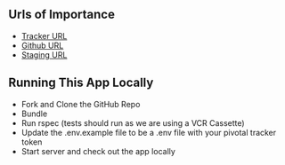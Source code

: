 ## Urls of Importance
* [Tracker URL](https://www.pivotaltracker.com/n/projects/1075502)
* [Github URL](https://github.com/ems2141/schneiders-platzer-trackerhub)
* [Staging URL](http://schneiders-platzer-trackerhub.herokuapp.com/)

## Running This App Locally
* Fork and Clone the GitHub Repo
* Bundle
* Run rspec (tests should run as we are using a VCR Cassette)
* Update the .env.example file to be a .env file with your pivotal tracker token
* Start server and check out the app locally
